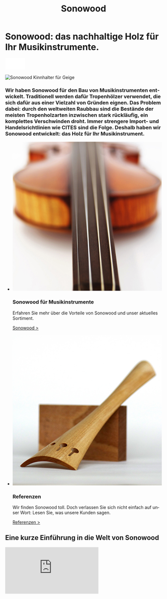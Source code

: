 ﻿---
lang: de
title: 'Sonowood'
order: 2
---

<div class="full-width-kenburns">
<div class="wrap-bg-image">

# Sonowood: das nachhaltige Holz für Ihr Musikinstrumente.

![arrow down](/assets/images/arrow-d-white.svg)
</div>
<img srcset="/assets/images/products_cover_2x.jpg"
     src="/assets/images/products_cover.jpg" alt="Sonowood Kinnhalter für Geige">
</div>

<div class="full-width-grey">
<div class="wrap -cols3">

   ### Wir haben Sonowood für den Bau von Musikinstrumenten entwickelt. Traditionell werden dafür Tropenhölzer verwendet, die sich dafür aus einer Vielzahl von Gründen eignen. Das Problem dabei: durch den weltweiten Raubbau sind die Bestände der meisten Tropenholzarten inzwischen stark rückläufig, ein komplettes Verschwinden droht. Immer strengere Import- und Handelsrichtlinien wie CITES sind die Folge. Deshalb haben wir Sonowood entwickelt: das Holz für Ihr Musikinstrument.

</div>
</div>

<div class="full-width-red">
<div class="wrap -cols2">

  - ![violin with sonowood](/assets/images/Products_1_Tropical_Wood_Tropenholz_Ersatz_Replacement_Alternative_Sonowood_Ebenholz_Rosewood_Grenadill_SwissWoodSolutions_Klimaschutz_ETH_Zuerich_Switzerland.jpg)
    ### Sonowood für Musikinstrumente

    Erfahren Sie mehr über die Vorteile von Sonowood und unser aktuelles Sortiment.

    <a class="btn -white" href="/de/products/sonowood">Sonowood ></a>

  - ![generic violin](/assets/images/Products_3_Tropical_Wood_Tropenholz_Ersatz_Replacement_Alternative_Sonowood_Ebenholz_Rosewood_Grenadill_SwissWoodSolutions_Klimaschutz_ETH_Zuerich_Switzerland.jpg)
    ### Referenzen

     Wir finden Sonowood toll. Doch verlassen Sie sich nicht einfach auf unser Wort: Lesen Sie, was unsere Kunden sagen.

    <a class="btn -white" href="/de/products/testimonials">Referenzen ></a>

</div>
</div>

<div class="full-width-grey">
<div class="wrap">

## Eine kurze Einführung in die Welt von Sonowood

<div class="videocontainer">
<iframe src="https://www.youtube.com/embed/VzBaJULayc8?rel=0&amp;showinfo=0" frameborder="0" allow="autoplay; encrypted-media" allowfullscreen>
</iframe>
</div>

</div>
</div>
